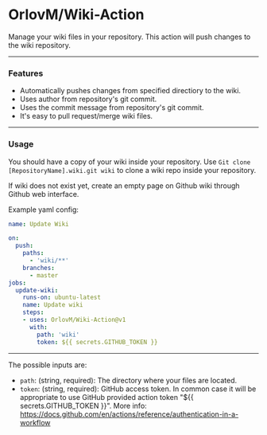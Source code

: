 # OrlovM/Wiki-Action
Manage your wiki files in your repository. This action will push changes to the wiki repository.  


---
### Features

- Automatically pushes changes from specified directiory to the wiki.
- Uses author from repository's git commit.
- Uses the commit message from repository's git commit. 
- It's easy to pull request/merge wiki files. 

---
### Usage

You should have a copy of your wiki inside your repository.
Use ```Git clone [RepositoryName].wiki.git wiki``` to clone a wiki repo inside your repository.

If wiki does not exist yet, create an empty page on Github wiki through Github web interface.


Example yaml config:

```yaml
name: Update Wiki

on:
  push:
    paths:
      - 'wiki/**'
    branches:
      - master
jobs:
  update-wiki:
    runs-on: ubuntu-latest
    name: Update wiki
    steps:
    - uses: OrlovM/Wiki-Action@v1
      with:
        path: 'wiki'
        token: ${{ secrets.GITHUB_TOKEN }}
```
---
The possible inputs are:

- `path`: (string, required): The directory where your files are located. 
- `token`: (string, required): GitHub access token. In common case it will be appropriate to use GitHub provided action token "${{ secrets.GITHUB_TOKEN }}". More info: https://docs.github.com/en/actions/reference/authentication-in-a-workflow

